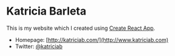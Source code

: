 # Katricia Barleta

This is my website which I created using [Create React App](https://www.npmjs.com/package/create-react-app).

* Homepage: [http://katriciab.com/](http://www.katriciab.com)
* Twitter: [@katriciab](http://twitter.com/katriciab)
